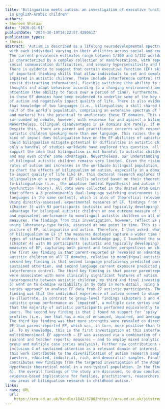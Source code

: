 ```yaml
---
title: 'Bilingualism meets autism: an investigation of executive functions profiles
  in English-Arabic children'
authors:
- Shereen Sharaan
date: '2020-01-01'
publishDate: '2024-10-10T14:22:57.428061Z'
publication_types:
- thesis
abstract: 'Autism is described as a lifelong neurodevelopmental spectrum condition,
  with each individual varying in their abilities across social and cognitive domains.
  The current prevalence estimates range between 1/100 and 1/132 worldwide. Autism
  is characterized by a complex collection of manifestations, with repetitive behaviours,
  social communication difficulties, and sensory hypersensitivity and hyposensitivity.
  There is evidence to suggest that certain executive function (EF) skills (a group
  of important thinking skills that allow individuals to set and complete goals) are
  impaired in autistic children. These include interference control (the ability to
  resist distracting information), flexible switching (the ability to switch between
  thoughts and adapt behaviour according to a changing environment) and sustained
  attention (the ability to focus over a period of time). Furthermore, impairments
  in these EF domains have been evidenced to underlie some of the key characteristics
  of autism and negatively impact quality of life. There is also evidence to suggest
  that knowledge of two languages (i.e., bilingualism; a skill shared by more than
  half of the world’s population, comprising an extensive spectrum of language experiences
  and markers) has the potential to ameliorate these EF domains. This evidence is
  surrounded by debate, however, with evidence for and against a bilingual advantage.
  Nevertheless, bilingual disadvantages in EF domains are rarely, if ever, in evidence.
  Despite this, there are parent and practitioner concerns with respect to raising
  autistic children speaking more than one language. This raises the question: what
  kind of impact does bilingualism have on the EF abilities of autistic children?
  Could bilingualism mitigate potential EF difficulties in autistic children? Well,
  only a handful of studies worldwide have explored this question, all of which strongly
  support the idea that bilingualism is not harmful to autistic children’s EF development,
  and may even confer some advantages. Nevertheless, our understanding of the EF profiles
  of bilingual autistic children remains very limited. Given the rising diagnostic
  rates of autism and increases in the worldwide bilingual population, it is imperative
  to chart the effects of bilingualism on autism, especially in a domain evidenced
  to impact quality of life like EF. This doctoral research explores the effects of
  bilingualism on a group of EF skills selected based on their theoretical relevance
  to bilingualism (i.e., the Adaptive Control Hypothesis) and autism (the Executive
  Dysfunction Theory). All data were collected in the United Arab Emirates, a country
  that offers a 3 predominantly dual-language switching environment (i.e., using two
  languages in the same context), which is also of theoretical relevance to bilingualism.
  Using directly-assessed, experimental measures of EF, findings from the first investigation
  (Chapter 3) with 93 participants (autistic and typically developing), revealed an
  advantage for bilingual autistic children on one outcome measure of sustained attention
  and equivalent performance to monolingual autistic children on all other EF outcome
  measures. The findings from this investigation, however, reflect EF performance
  using laboratory-type tasks, assessed at one point in time. This is at best, a partial
  picture of EF, bilingualism and autism. Therefore, I then asked, what is the impact
  of bilingualism on EF if the measures deployed capture a wider time span and everyday
  types of situations? To address this knowledge gap, I launched the second investigation
  (Chapter 4) with 80 participants (autistic and typically developing) using informant-report
  measures of EF, capturing both parent and teacher perspectives on children’s abilities.
  The first key finding is that parent-reported EF revealed an advantage for bilingual
  autistic children on all EF domains, relative to monolingual autistic peers. The
  second key finding is that second language proficiency predicted parent-reported
  sustained attention, and second language current exposure predicted parent-reported
  interference control. The third key finding is that poorer parentreported EF abilities
  were associated with more clinically significant features of autism. Given the known
  heterogeneity between autistic children, my third and final investigation (Chapter
  5) went on to examine variability in my data in more detail, using a multiple case
  series approach to analyse EF data from 27 autistic participants. The first key
  finding was that the individual experience of autism seemed to shape EF capabilities.
  To illustrate, in contrast to group-level findings (Chapters 3 and 4) which framed
  autistic group performance as ‘impaired’, a multiple case series analysis showed
  that the majority of autistic participants performed equivalently to typically developing
  peers. The second key finding is that I found no support for ‘spiky’ autistic EF
  profiles (i.e., one that has a mix of enhanced, impaired, and average performance).
  The third key finding was that more strengths were revealed on directly-assessed
  EF than parent-reported EF, which was, in turn, more positive than teacher-reported
  EF. To my knowledge, this is the first investigation at this interface to use a
  multidimensional EF approach – EF was assessed via a combination of direct and informantbased
  (parent and teacher reports) measures – and to employ mixed analytic methods (i.e.,
  group and multiple case series analysis). Further new contributions come from the
  inclusion 4 of sustained attention as a relevant domain of interest. Additionally,
  this work contributes to the diversification of autism research samples beyond WEIRD
  (western, educated, industrial, rich, and democratic) samples. Finally, this work
  contributes new findings from the targeted investigation of the Adaptive Control
  Hypothesis theoretical model in a non-typical population. In the final chapter (Chapter
  6), the overall findings of the study are discussed, to draw conclusions, identify
  evidence-based implications for families, practitioners, researchers, and chart
  new areas of bilingualism research in childhood autism.'
links:
- name: URL
  url: 
    https://era.ed.ac.uk/handle/1842/37802https://era.ed.ac.uk/bitstream/handle/1842/37802/SharaanS_2021_Redacted.pdf?sequence=3&isAllowed=y
---
```

